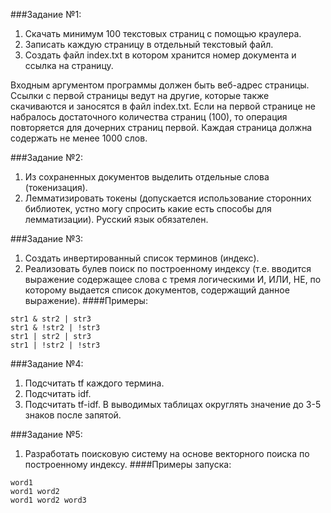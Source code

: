 ###Задание №1:
1. Скачать минимум 100 текстовых страниц с помощью краулера.
2. Записать каждую страницу в отдельный текстовый файл.
3. Создать файл index.txt в котором хранится номер документа и ссылка на страницу.

Входным аргументом программы должен быть веб-адрес страницы.
Ссылки с первой страницы ведут на другие, которые также скачиваются и заносятся в файл index.txt. Если на первой странице не набралось достаточного количества страниц (100), то операция повторяется для дочерних страниц первой.
Каждая страница должна содержать не менее 1000 слов.


###Задание №2:
1. Из сохраненных документов выделить отдельные слова (токенизация).
2. Лемматизировать токены (допускается использование сторонних библиотек, устно могу спросить какие есть способы для лемматизации).
Русский язык обязателен.

###Задание №3:
1. Создать инвертированный список терминов (индекс).
2. Реализовать булев поиск по построенному индексу (т.е. вводится выражение содержащее слова с тремя логическими И, ИЛИ, НЕ, по которому выдается список документов, содержащий данное выражение).
####Примеры:
```
str1 & str2 | str3		
str1 & !str2 | !str3
str1 | str2 | str3		
str1 | !str2 | !str3
```

###Задание №4:
1. Подсчитать tf каждого термина.
2. Подсчитать idf.
3. Подсчитать tf-idf.
В выводимых таблицах округлять значение до 3-5 знаков после запятой.

###Задание №5:
1. Разработать поисковую систему на основе векторного поиска по построенному индексу.
####Примеры запуска:
```
word1
word1 word2
word1 word2 word3
```
